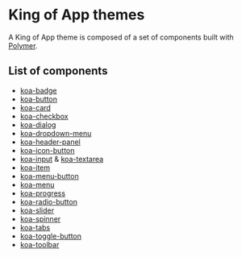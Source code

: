 # King of App themes

A King of App theme is composed of a set of components built with [Polymer](https://www.polymer-project.org).

## List of components

* [koa-badge](components/koa-badge.md#koa-badge)
* [koa-button](components/koa-button.md#koa-button)
* [koa-card](components/koa-card.md#koa-card)
* [koa-checkbox](components/koa-checkbox.md#koa-checkbox)
* [koa-dialog](components/koa-dialog.md#koa-dialog)
* [koa-dropdown-menu](components/koa-dropdown-menu.md#koa-dropdown-menu)
* [koa-header-panel](components/koa-header-panel.md#koa-header-panel)
* [koa-icon-button](components/koa-icon-button.md#koa-icon-button)
* [koa-input](components/koa-input.md#koa-input) & [koa-textarea](components/koa-input.md#koa-textarea)
* [koa-item](components/koa-item.md#koa-item)
* [koa-menu-button](components/koa-menu-button.md#koa-menu-button)
* [koa-menu](components/koa-menu.md#koa-menu)
* [koa-progress](components/koa-progress.md#koa-progress)
* [koa-radio-button](components/koa-radio-button.md#koa-radio-button)
* [koa-slider](components/koa-slider.md#koa-slider)
* [koa-spinner](components/koa-spinner.md#koa-spinner)
* [koa-tabs](components/koa-tabs.md#koa-tabs)
* [koa-toggle-button](components/koa-toggle-button.md#koa-toggle-button)
* [koa-toolbar](components/koa-toolbar.md#koa-toolbar)
